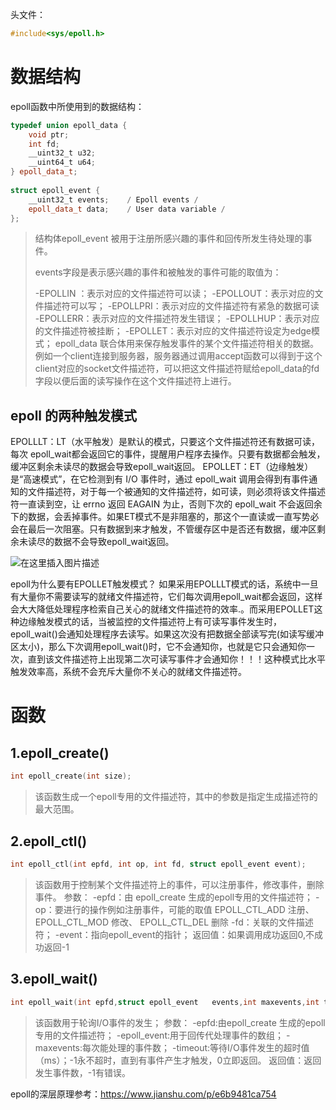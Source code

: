 头文件：

```cpp
#include<sys/epoll.h>
```
# 数据结构
epoll函数中所使用到的数据结构：

```cpp
typedef union epoll_data {
	void ptr;
	int fd;
	__uint32_t u32;
	__uint64_t u64;
} epoll_data_t;
 
struct epoll_event {
	__uint32_t events;    / Epoll events /
	epoll_data_t data;    / User data variable /
};
```
>结构体epoll_event 被用于注册所感兴趣的事件和回传所发生待处理的事件。
>
>events字段是表示感兴趣的事件和被触发的事件可能的取值为：
>
>-EPOLLIN ：表示对应的文件描述符可以读；
-EPOLLOUT：表示对应的文件描述符可以写；
-EPOLLPRI：表示对应的文件描述符有紧急的数据可读
-EPOLLERR：表示对应的文件描述符发生错误；
-EPOLLHUP：表示对应的文件描述符被挂断；
-EPOLLET：表示对应的文件描述符设定为edge模式；
>epoll_data 联合体用来保存触发事件的某个文件描述符相关的数据。例如一个client连接到服务器，服务器通过调用accept函数可以得到于这个client对应的socket文件描述符，可以把这文件描述符赋给epoll_data的fd字段以便后面的读写操作在这个文件描述符上进行。

## epoll 的两种触发模式
EPOLLLT：LT（水平触发）是默认的模式，只要这个文件描述符还有数据可读，每次 epoll_wait都会返回它的事件，提醒用户程序去操作。只要有数据都会触发，缓冲区剩余未读尽的数据会导致epoll_wait返回。
EPOLLET：ET（边缘触发）是“高速模式”，在它检测到有 I/O 事件时，通过 epoll_wait 调用会得到有事件通知的文件描述符，对于每一个被通知的文件描述符，如可读，则必须将该文件描述符一直读到空，让 errno 返回 EAGAIN 为止，否则下次的 epoll_wait 不会返回余下的数据，会丢掉事件。如果ET模式不是非阻塞的，那这个一直读或一直写势必会在最后一次阻塞。只有数据到来才触发，不管缓存区中是否还有数据，缓冲区剩余未读尽的数据不会导致epoll_wait返回。

![在这里插入图片描述](https://img-blog.csdnimg.cn/20200319222846183.png?x-oss-process=image/watermark,type_ZmFuZ3poZW5naGVpdGk,shadow_10,text_aHR0cHM6Ly9ibG9nLmNzZG4ubmV0L0hMX0hMSEw=,size_16,color_FFFFFF,t_70)

epoll为什么要有EPOLLET触发模式？
如果采用EPOLLLT模式的话，系统中一旦有大量你不需要读写的就绪文件描述符，它们每次调用epoll_wait都会返回，这样会大大降低处理程序检索自己关心的就绪文件描述符的效率.。而采用EPOLLET这种边缘触发模式的话，当被监控的文件描述符上有可读写事件发生时，epoll_wait()会通知处理程序去读写。如果这次没有把数据全部读写完(如读写缓冲区太小)，那么下次调用epoll_wait()时，它不会通知你，也就是它只会通知你一次，直到该文件描述符上出现第二次可读写事件才会通知你！！！这种模式比水平触发效率高，系统不会充斥大量你不关心的就绪文件描述符。

# 函数
## 1.epoll_create()

```cpp
int epoll_create(int size);
```
>该函数生成一个epoll专用的文件描述符，其中的参数是指定生成描述符的最大范围。

## 2.epoll_ctl()

```cpp
int epoll_ctl(int epfd, int op, int fd, struct epoll_event event);
```
>该函数用于控制某个文件描述符上的事件，可以注册事件，修改事件，删除事件。
  参数：
  -epfd：由 epoll_create 生成的epoll专用的文件描述符；
   -op：要进行的操作例如注册事件，可能的取值
EPOLL_CTL_ADD 注册、
EPOLL_CTL_MOD 修改、
EPOLL_CTL_DEL 删除
-fd：关联的文件描述符；
-event：指向epoll_event的指针；
返回值：如果调用成功返回0,不成功返回-1

## 3.epoll_wait()

```cpp
int epoll_wait(int epfd,struct epoll_event   events,int maxevents,int timeout);
```

>该函数用于轮询I/O事件的发生；
参数：
-epfd:由epoll_create 生成的epoll专用的文件描述符；
-epoll_event:用于回传代处理事件的数组；
-maxevents:每次能处理的事件数；
-timeout:等待I/O事件发生的超时值（ms）；-1永不超时，直到有事件产生才触发，0立即返回。
返回值：返回发生事件数，-1有错误。


epoll的深层原理参考：https://www.jianshu.com/p/e6b9481ca754